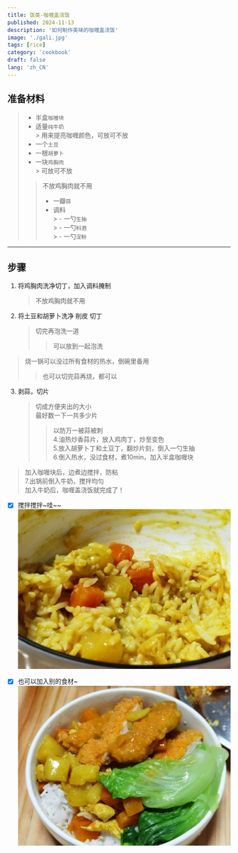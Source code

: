 ```yaml
---
title: 饭类-咖喱盖浇饭
published: 2024-11-13
description: '如何制作美味的咖喱盖浇饭'
image: './gali.jpg'
tags: [rice]
category: 'cookbook'
draft: false
lang: 'zh_CN'
---
```


## 准备材料
>- 半盒`咖喱块`  
>- 适量`纯牛奶`  
    > 用来提亮咖喱颜色，可放可不放  
>- 一个`土豆`  
>- 一根`胡萝卜`  
>- 一块`鸡胸肉`  
    > 可放可不放  
>> 不放鸡胸肉就不用   
>>- 一瓣`蒜`  
>>- 调料  
    > - 一勺`生抽`  
    > - 一勺`料酒`  
    > - 一勺`淀粉`  

***********

## 步骤  
1. 将鸡胸肉洗净切丁，加入调料腌制  
    > 不放鸡胸肉就不用   
2. 将土豆和胡萝卜洗净 削皮 切丁  
    > 切完再泡洗一道   
    >> 可以放到一起泡洗  
>烧一锅可以没过所有食材的热水，倒碗里备用  
>>也可以切完蒜再烧，都可以   
3. 剥蒜，切片  
    > 切成方便夹出的大小   
    > 最好数一下一共多少片  
    >> 以防万一被蒜被刺  
4.油热炒香蒜片，放入鸡肉丁，炒至变色  
5.放入胡萝卜丁和土豆丁，翻炒片刻，倒入一勺生抽  
6.倒入热水，没过食材，煮10min，加入半盒咖喱块  
> 加入咖喱块后，边煮边搅拌，防粘  
7.出锅前倒入牛奶，搅拌均匀  
> 加入牛奶后，咖喱盖浇饭就完成了！  

- [x] 搅拌搅拌~哇~~  
![咖喱饭](./gali_mix.jpg)

- [x] 也可以加入别的食材~
![咖喱饭](./gali_max.jpg)

